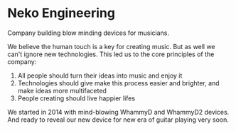 # Neko Engineering
Company building blow minding devices for musicians.

We believe the human touch is a key for creating music. But as well we can't ignore new technologies. This led us to the core principles of the company:
1. All people should turn their ideas into music and enjoy it
2. Technologies should give make this process easier and brighter, and make ideas more multifaceted
3. People creating should live happier lifes

We started in 2014 with mind-blowing WhammyD and WhammyD2 devices. 
And ready to reveal our new device for new era of guitar playing very soon.

